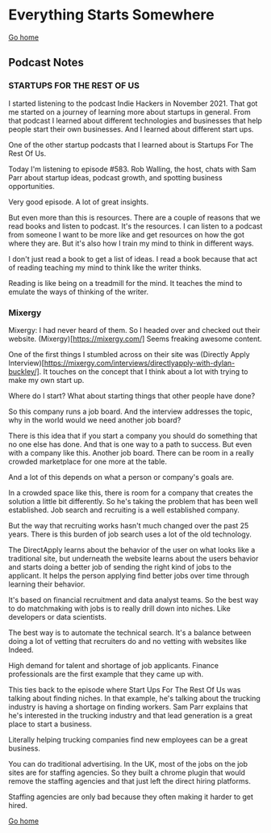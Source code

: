 # Everything Starts Somewhere

[Go home](/index.html)

## Podcast Notes

### STARTUPS FOR THE REST OF US
I started listening to the podcast Indie Hackers in November 2021. That got me started on a journey of learning more about startups in general. From that podcast I learned about different technologies and businesses that help people start their own businesses. And I learned about different start ups.

One of the other startup podcasts that I learned about is Startups For The Rest Of Us. 

Today I'm listening to episode #583. Rob Walling, the host, chats with Sam Parr about startup ideas, podcast growth, and spotting business opportunities.

Very good episode. A lot of great insights. 

But even more than this is resources. There are a couple of reasons that we read books and listen to podcast. It's the resources. I can listen to a podcast from someone I want to be more like and get resources on how the got where they are. But it's also how I train my mind to think in different ways. 

I don't just read a book to get a list of ideas. I read a book because that act of reading teaching my mind to think like the writer thinks. 

Reading is like being on a treadmill for the mind. It teaches the mind to emulate the ways of thinking of the writer.

### Mixergy

Mixergy: I had never heard of them. So I headed over and checked out their website. (Mixergy)[https://mixergy.com/] Seems freaking awesome content. 

One of the first things I stumbled across on their site was (Directly Apply Interview)[https://mixergy.com/interviews/directlyapply-with-dylan-buckley/]. It touches on the concept that I think about a lot with trying to make my own start up.

Where do I start? What about starting things that other people have done?

So this company runs a job board. And the interview addresses the topic, why in the world would we need another job board?

There is this idea that if you start a company you should do something that no one else has done. And that is one way to a path to success. But even with a company like this. Another job board. There can be room in a really crowded marketplace for one more at the table.

And a lot of this depends on what a person or company's goals are.

In a crowded space like this, there is room for a company that creates the solution a little bit differently. So he's taking the problem that has been well established. Job search and recruiting is a well established company. 

But the way that recruiting works hasn't much changed over the past 25 years. There is this burden of job search uses a lot of the old technology.

The DirectApply learns about the behavior of the user on what looks like a traditional site, but underneath the website learns about the users behavior and starts doing a better job of sending the right kind of jobs to the applicant. It helps the person applying find better jobs over time through learning their behavior.

It's based on financial recruitment and data analyst teams. So the best way to do matchmaking with jobs is to really drill down into niches. Like developers or data scientists.

The best way is to automate the technical search. It's a balance between doing a lot of vetting that recruiters do and no vetting with websites like Indeed.

High demand for talent and shortage of job applicants. Finance professionals are the first example that they came up with.

This ties back to the episode where Start Ups For The Rest Of Us was talking about finding niches. In that example, he's talking about the trucking industry is having a shortage on finding workers. Sam Parr explains that he's interested in the trucking industry and that lead generation is a great place to start a business. 

Literally helping trucking companies find new employees can be a great business.

You can do traditional advertising. In the UK, most of the jobs on the job sites are for staffing agencies. So they built a chrome plugin that would remove the staffing agencies and that just left the direct hiring platforms.

Staffing agencies are only bad because they often making it harder to get hired.

[Go home](/index.html)




